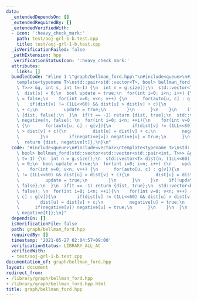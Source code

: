```yaml
---
data:
  _extendedDependsOn: []
  _extendedRequiredBy: []
  _extendedVerifiedWith:
  - icon: ':heavy_check_mark:'
    path: test/aoj-grl-1-b.test.cpp
    title: test/aoj-grl-1-b.test.cpp
  _isVerificationFailed: false
  _pathExtension: hpp
  _verificationStatusIcon: ':heavy_check_mark:'
  attributes:
    links: []
  bundledCode: "#line 1 \"graph/bellman_ford.hpp\"\n#include<queue>\n#include<vector>\n\
    template<typename T>\nstd::pair<std::vector<T>, bool> bellman_ford(std::vector<std::vector<std::pair<int,\
    \ T>>> &g, int s, int t=-1) {\n  int n = g.size();\n  std::vector<T> dist(n, (1LL<<60));\n\
    \  dist[s] = 0;\n  bool update = true;\n  for(int i=0; i<n; i++) {\n    update\
    \ = false;\n    for(int v=0; v<n; v++) {\n      for(auto[u, c] : g[v]){\n    \
    \    if(dist[v] != (1LL<<60) && dist[u] > dist[v] + c){\n          dist[u] = dist[v]\
    \ + c;\n          update = true;\n        }\n      }\n    }\n    if(!update) return\
    \ {dist, false};\n  }\n  if(t == -1) return {dist, true};\n  std::vector<bool>\
    \ negative(n, false); \n  for(int i=0; i<n; ++i){\n    for(int v=0; v<n; v++)\
    \ {\n      for(auto[u, c] : g[v]){\n        if(dist[v] != (1LL<<60) && dist[u]\
    \ > dist[v] + c){\n          dist[u] = dist[v] + c;\n          negative[u] = true;\n\
    \        }\n        if(negative[v]) negative[u] = true;\n      }\n    }\n  }\n\
    \  return {dist, negative[t]};\n}\n"
  code: "#include<queue>\n#include<vector>\ntemplate<typename T>\nstd::pair<std::vector<T>,\
    \ bool> bellman_ford(std::vector<std::vector<std::pair<int, T>>> &g, int s, int\
    \ t=-1) {\n  int n = g.size();\n  std::vector<T> dist(n, (1LL<<60));\n  dist[s]\
    \ = 0;\n  bool update = true;\n  for(int i=0; i<n; i++) {\n    update = false;\n\
    \    for(int v=0; v<n; v++) {\n      for(auto[u, c] : g[v]){\n        if(dist[v]\
    \ != (1LL<<60) && dist[u] > dist[v] + c){\n          dist[u] = dist[v] + c;\n\
    \          update = true;\n        }\n      }\n    }\n    if(!update) return {dist,\
    \ false};\n  }\n  if(t == -1) return {dist, true};\n  std::vector<bool> negative(n,\
    \ false); \n  for(int i=0; i<n; ++i){\n    for(int v=0; v<n; v++) {\n      for(auto[u,\
    \ c] : g[v]){\n        if(dist[v] != (1LL<<60) && dist[u] > dist[v] + c){\n  \
    \        dist[u] = dist[v] + c;\n          negative[u] = true;\n        }\n  \
    \      if(negative[v]) negative[u] = true;\n      }\n    }\n  }\n  return {dist,\
    \ negative[t]};\n}"
  dependsOn: []
  isVerificationFile: false
  path: graph/bellman_ford.hpp
  requiredBy: []
  timestamp: '2021-05-27 02:04:57+09:00'
  verificationStatus: LIBRARY_ALL_AC
  verifiedWith:
  - test/aoj-grl-1-b.test.cpp
documentation_of: graph/bellman_ford.hpp
layout: document
redirect_from:
- /library/graph/bellman_ford.hpp
- /library/graph/bellman_ford.hpp.html
title: graph/bellman_ford.hpp
---
```

